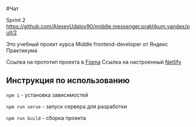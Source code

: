 #Чат

Sprint 2 https://github.com/AlexeyUdalov90/middle.messenger.praktikum.yandex/pull/2

Это учебный проект курса Middle frontend-developer от Яндекс Практикума

Ссылка на прототип проекта в [Figma][figma]
Ссылка на настроенный [Netlify][netlify]

## Инструкция по использованию

`` npm i `` - установка зависимостей

`` npm run serve `` - запуск сервера для разработки

`` npm run build `` - сборка проекта

[figma]: https://www.figma.com/file/jGQ5nai3MKe0qjefYOhhoY/YP-Messenger-prototype
[netlify]: https://confident-khorana-16071d.netlify.app
